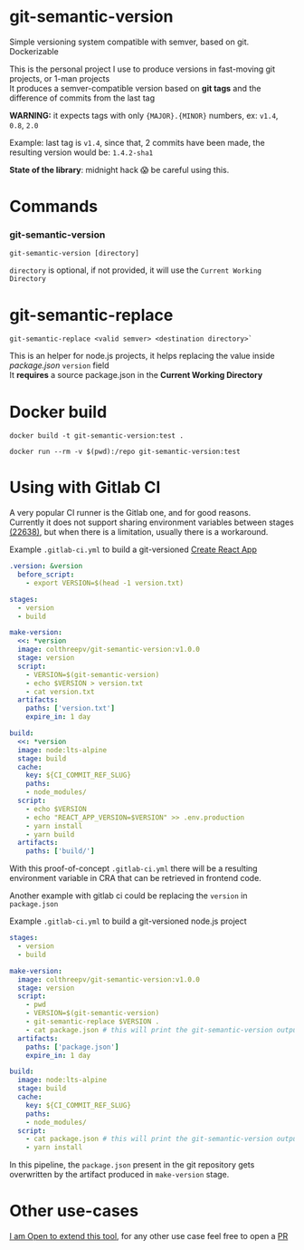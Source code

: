 # git-semantic-version
Simple versioning system compatible with semver, based on git. Dockerizable

This is the personal project I use to produce versions in fast-moving git projects, or 1-man projects  
It produces a semver-compatible version based on **git tags** and the difference of commits from the last tag  

**WARNING:** it expects tags with only `{MAJOR}.{MINOR}` numbers, ex: `v1.4`, `0.8`, `2.0`

Example: last tag is `v1.4`, since that, 2 commits have been made, the resulting version would be: `1.4.2-sha1`

**State of the library**: midnight hack 😱 be careful using this.

# Commands

### git-semantic-version
```
git-semantic-version [directory]
```
`directory` is optional, if not provided, it will use the `Current Working Directory`

# git-semantic-replace
```
git-semantic-replace <valid semver> <destination directory>`
```
This is an helper for node.js projects, it helps replacing the value inside _package.json_ `version` field  
It **requires** a source package.json in the **Current Working Directory**

# Docker build
```
docker build -t git-semantic-version:test .
```

```
docker run --rm -v $(pwd):/repo git-semantic-version:test
```
# Using with Gitlab CI
A very popular CI runner is the Gitlab one, and for good reasons.  
Currently it does not support sharing environment variables between stages [(22638)][gitlab22638], but
when there is a limitation, usually there is a workaround.

Example `.gitlab-ci.yml` to build a git-versioned [Create React App][cra]
```yaml
.version: &version
  before_script:
    - export VERSION=$(head -1 version.txt)

stages:
  - version
  - build

make-version:
  <<: *version
  image: colthreepv/git-semantic-version:v1.0.0
  stage: version
  script:
    - VERSION=$(git-semantic-version)
    - echo $VERSION > version.txt
    - cat version.txt
  artifacts:
    paths: ['version.txt']
    expire_in: 1 day

build:
  <<: *version
  image: node:lts-alpine
  stage: build
  cache:
    key: ${CI_COMMIT_REF_SLUG}
    paths:
    - node_modules/
  script:
    - echo $VERSION
    - echo "REACT_APP_VERSION=$VERSION" >> .env.production
    - yarn install
    - yarn build
  artifacts:
    paths: ['build/']
```

With this proof-of-concept `.gitlab-ci.yml` there will be a resulting environment variable in CRA that can be
retrieved in frontend code.

Another example with gitlab ci could be replacing the `version` in `package.json`

Example `.gitlab-ci.yml` to build a git-versioned node.js project
```yaml
stages:
  - version
  - build

make-version:
  image: colthreepv/git-semantic-version:v1.0.0
  stage: version
  script:
    - pwd
    - VERSION=$(git-semantic-version)
    - git-semantic-replace $VERSION .
    - cat package.json # this will print the git-semantic-version output
  artifacts:
    paths: ['package.json']
    expire_in: 1 day

build:
  image: node:lts-alpine
  stage: build
  cache:
    key: ${CI_COMMIT_REF_SLUG}
    paths:
    - node_modules/
  script:
    - cat package.json # this will print the git-semantic-version output
    - yarn install
```

In this pipeline, the `package.json` present in the git repository gets overwritten by the artifact produced in
`make-version` stage.

# Other use-cases
[I am Open to extend this tool][pr], for any other use case feel free to open a [PR][pr]

[cra]: https://create-react-app.dev/
[gitlab22638]: https://gitlab.com/gitlab-org/gitlab/issues/22638
[pr]: https://github.com/colthreepv/git-semantic-version/pulls
